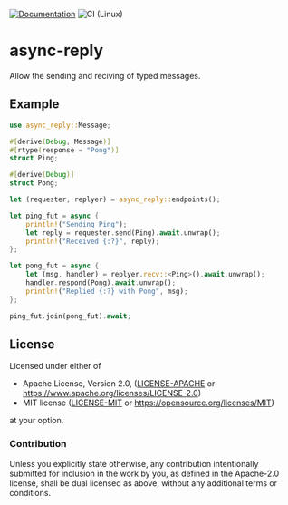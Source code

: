 [![Documentation](https://docs.rs/async-reply/badge.svg)](https://docs.rs/async-reply)
![CI (Linux)](https://github.com/OSSystems/async-reply-rs/workflows/CI%20(Linux)/badge.svg)

# async-reply

Allow the sending and reciving of typed messages.

## Example
```rust
use async_reply::Message;

#[derive(Debug, Message)]
#[rtype(response = "Pong")]
struct Ping;

#[derive(Debug)]
struct Pong;

let (requester, replyer) = async_reply::endpoints();

let ping_fut = async {
    println!("Sending Ping");
    let reply = requester.send(Ping).await.unwrap();
    println!("Received {:?}", reply);
};

let pong_fut = async {
    let (msg, handler) = replyer.recv::<Ping>().await.unwrap();
    handler.respond(Pong).await.unwrap();
    println!("Replied {:?} with Pong", msg);
};

ping_fut.join(pong_fut).await;
```

## License

Licensed under either of

 * Apache License, Version 2.0, ([LICENSE-APACHE](LICENSE-APACHE) or https://www.apache.org/licenses/LICENSE-2.0)
 * MIT license ([LICENSE-MIT](LICENSE-MIT) or https://opensource.org/licenses/MIT)

at your option.

### Contribution

Unless you explicitly state otherwise, any contribution intentionally
submitted for inclusion in the work by you, as defined in the
Apache-2.0 license, shall be dual licensed as above, without any
additional terms or conditions.
